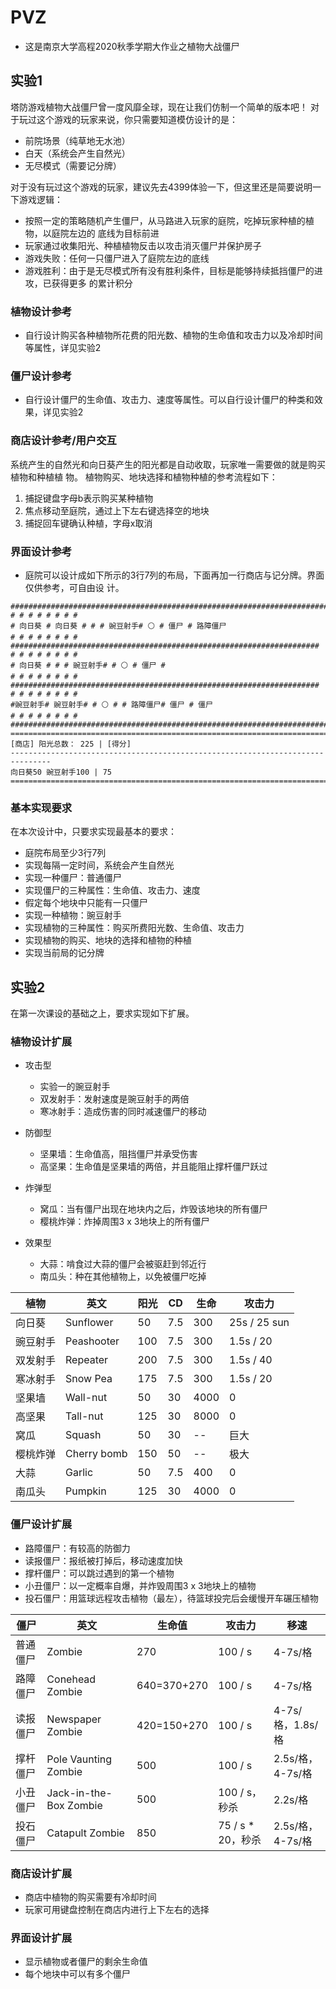 # PVZ

+ 这是南京大学高程2020秋季学期大作业之植物大战僵尸

## 实验1

塔防游戏植物大战僵尸曾一度风靡全球，现在让我们仿制一个简单的版本吧！
对于玩过这个游戏的玩家来说，你只需要知道模仿设计的是：

+ 前院场景（纯草地无水池）
+ 白天（系统会产生自然光）
+ 无尽模式（需要记分牌）

对于没有玩过这个游戏的玩家，建议先去4399体验一下，但这里还是简要说明一下游戏逻辑：

+ 按照一定的策略随机产生僵尸，从马路进入玩家的庭院，吃掉玩家种植的植物，以庭院左边的
  底线为目标前进
+ 玩家通过收集阳光、种植植物反击以攻击消灭僵尸并保护房子
+ 游戏失败：任何一只僵尸进入了庭院左边的底线
+ 游戏胜利：由于是无尽模式所有没有胜利条件，目标是能够持续抵挡僵尸的进攻，已获得更多
  的累计积分

### 植物设计参考

+ 自行设计购买各种植物所花费的阳光数、植物的生命值和攻击力以及冷却时间等属性，详见实验2

### 僵尸设计参考

+ 自行设计僵尸的生命值、攻击力、速度等属性。可以自行设计僵尸的种类和效果，详见实验2

### 商店设计参考/用户交互

系统产生的自然光和向日葵产生的阳光都是自动收取，玩家唯一需要做的就是购买植物和种植植
物。
植物购买、地块选择和植物种植的参考流程如下：

1. 捕捉键盘字母b表示购买某种植物
2. 焦点移动至庭院，通过上下左右键选择空的地块
3. 捕捉回车键确认种植，字母x取消

### 界面设计参考

+ 庭院可以设计成如下所示的3行7列的布局，下面再加一行商店与记分牌。界面仅供参考，可自由设
  计。

```
###############################################################################
# # # # # # # #
# 向日葵 # 向日葵 # # # 豌豆射手# ⚪ # 僵尸 # 路障僵尸
# # # # # # # #
#####################################################################
# # # # # # # #
# 向日葵 # # # 豌豆射手# # ⚪ # 僵尸 #
# # # # # # # #
#####################################################################
# # # # # # # #
#豌豆射手# 豌豆射手# # ⚪ # # 路障僵尸# 僵尸 # 僵尸
# # # # # # # #
###############################################################################
===============================================================================
[商店] 阳光总数： 225 | [得分]
-------------------------------------------------------------------------------
向日葵50 豌豆射手100 | 75
===============================================================================
```

### 基本实现要求
在本次设计中，只要求实现最基本的要求：

+ 庭院布局至少3行7列
+ 实现每隔一定时间，系统会产生自然光
+ 实现一种僵尸：普通僵尸
+ 实现僵尸的三种属性：生命值、攻击力、速度
+ 假定每个地块中只能有一只僵尸
+ 实现一种植物：豌豆射手
+ 实现植物的三种属性：购买所费阳光数、生命值、攻击力
+ 实现植物的购买、地块的选择和植物的种植
+ 实现当前局的记分牌

## 实验2

在第一次课设的基础之上，要求实现如下扩展。

### 植物设计扩展

+ 攻击型

  + 实验一的豌豆射手
  + 双发射手：发射速度是豌豆射手的两倍
  + 寒冰射手：造成伤害的同时减速僵尸的移动

+ 防御型

  + 坚果墙：生命值高，阻挡僵尸并承受伤害
  + 高坚果：生命值是坚果墙的两倍，并且能阻止撑杆僵尸跃过

+ 炸弹型

  + 窝瓜：当有僵尸出现在地块内之后，炸毁该地块的所有僵尸
  + 樱桃炸弹：炸掉周围3 x 3地块上的所有僵尸

+ 效果型

  + 大蒜：啃食过大蒜的僵尸会被驱赶到邻近行
  + 南瓜头：种在其他植物上，以免被僵尸吃掉

  

| 植物     | 英文        | 阳光 | CD   | 生命 | 攻击力       |
| -------- | ----------- | ---- | ---- | ---- | ------------ |
| 向日葵   | Sunflower   | 50   | 7.5  | 300  | 25s / 25 sun |
| 豌豆射手 | Peashooter  | 100  | 7.5  | 300  | 1.5s / 20    |
| 双发射手 | Repeater    | 200  | 7.5  | 300  | 1.5s / 40    |
| 寒冰射手 | Snow  Pea   | 175  | 7.5  | 300  | 1.5s / 20    |
| 坚果墙   | Wall-nut    | 50   | 30   | 4000 | 0            |
| 高坚果   | Tall-nut    | 125  | 30   | 8000 | 0            |
| 窝瓜     | Squash      | 50   | 30   | --   | 巨大         |
| 樱桃炸弹 | Cherry bomb | 150  | 50   | --   | 极大         |
| 大蒜     | Garlic      | 50   | 7.5  | 400  | 0            |
| 南瓜头   | Pumpkin     | 125  | 30   | 4000 | 0            |

### 僵尸设计扩展

+ 路障僵尸：有较高的防御力
+ 读报僵尸：报纸被打掉后，移动速度加快
+ 撑杆僵尸：可以跳过遇到的第一个植物
+ 小丑僵尸：以一定概率自爆，并炸毁周围3 x 3地块上的植物
+ 投石僵尸：用篮球远程攻击植物（最左），待篮球投完后会缓慢开车碾压植物

| 僵尸     | 英文                   | 生命值      | 攻击力            | 移速             |
| -------- | ---------------------- | ----------- | ----------------- | ---------------- |
| 普通僵尸 | Zombie                 | 270         | 100 / s           | 4-7s/格          |
| 路障僵尸 | Conehead Zombie        | 640=370+270 | 100 / s           | 4-7s/格          |
| 读报僵尸 | Newspaper Zombie       | 420=150+270 | 100 / s           | 4-7s/格，1.8s/格 |
| 撑杆僵尸 | Pole Vaunting Zombie   | 500         | 100 / s           | 2.5s/格，4-7s/格 |
| 小丑僵尸 | Jack-in-the-Box Zombie | 500         | 100 / s，秒杀     | 2.2s/格          |
| 投石僵尸 | Catapult Zombie        | 850         | 75 / s * 20，秒杀 | 2.5s/格，4-7s/格 |

### 商店设计扩展

+ 商店中植物的购买需要有冷却时间
+ 玩家可用键盘控制在商店内进行上下左右的选择

### 界面设计扩展

+ 显示植物或者僵尸的剩余生命值
+ 每个地块中可以有多个僵尸